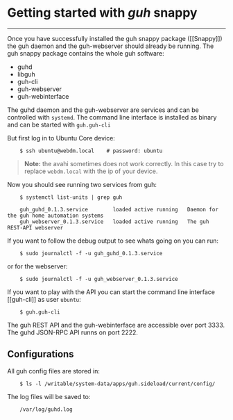 # Getting started with *guh* snappy
--------------------------------------------

Once you have successfully installed the guh snappy package ([[Snappy]]) the guh daemon and the guh-webserver should already be running. The guh snappy package contains the whole guh software:

* guhd
* libguh
* guh-cli
* guh-webserver
* guh-webinterface

The guhd daemon and the guh-webserver are services and can be controlled with `systemd`. The command line interface is installed as binary and can be started with `guh.guh-cli`

But first log in to Ubuntu Core device:

        $ ssh ubuntu@webdm.local	# password: ubuntu

    
> **Note:** the avahi sometimes does not work correctly. In this case try to replace `webdm.local` with the ip of your device.

Now you should see running two services from guh:

        $ systemctl list-units | grep guh

        guh_guhd_0.1.3.service        loaded active running   Daemon for the guh home automation systems
        guh_webserver_0.1.3.service   loaded active running   The guh REST-API webserver

If you want to follow the debug output to see whats going on you can run:

        $ sudo journalctl -f -u guh_guhd_0.1.3.service

or for the webserver:

        $ sudo journalctl -f -u guh_webserver_0.1.3.service

If you want to play with the API you can start the command line interface [[guh-cli]] as user `ubuntu`:

        $ guh.guh-cli

The guh REST API and the guh-webinterface are accessible over port 3333. The guhd JSON-RPC API runns on port 2222.

## Configurations

All guh config files are stored in:

        $ ls -l /writable/system-data/apps/guh.sideload/current/config/


The log files will be saved to:

        /var/log/guhd.log










